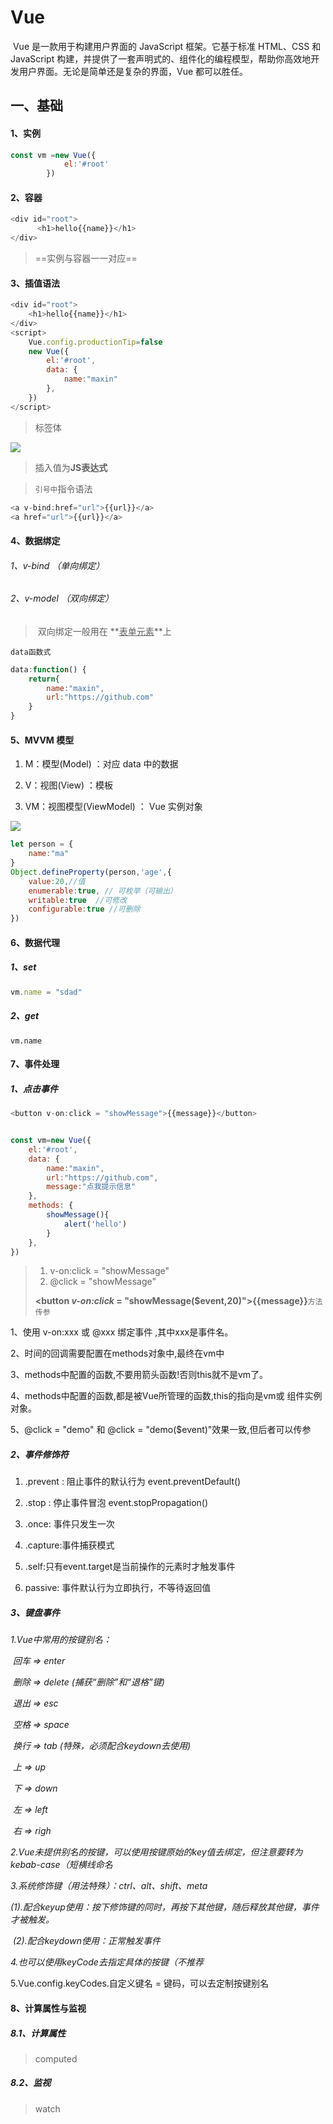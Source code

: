 # Vue

​	Vue 是一款用于构建用户界面的 JavaScript 框架。它基于标准 HTML、CSS 和 JavaScript 构建，并提供了一套声明式的、组件化的编程模型，帮助你高效地开发用户界面。无论是简单还是复杂的界面，Vue 都可以胜任。

## 一、基础

#### 1、实例

```javascript
const vm =new Vue({
            el:'#root'
        })
```

#### 2、容器

```javascript
<div id="root">
      <h1>hello{{name}}</h1>
</div>
```

> ==实例与容器一一对应==

#### 3、插值语法

```javascript
<div id="root">
    <h1>hello{{name}}</h1>
</div>
<script>
    Vue.config.productionTip=false
    new Vue({
        el:'#root',
        data: {
            name:"maxin"
        },
    })
</script>
```

> 标签体

![](https://pic.imgdb.cn/item/62ed25c68c61dc3b8eaaef56.png)

> 插入值为**JS表达式**



> `引号中`指令语法

```javascript
<a v-bind:href="url">{{url}}</a>
<a href="url">{{url}}</a>
```

#### 4、数据绑定

###### 	1、v-bind （单向绑定）

###### 	2、v-model （双向绑定）

> ​		双向绑定一般用在 **<u>表单元素</u>**上

`data函数式`

```javascript
data:function() {
    return{
        name:"maxin",
        url:"https://github.com"
    }
}
```



#### 5、**MVVM 模型** 

1. M：模型(Model) ：对应 data 中的数据 

2. V：视图(View) ：模板 

3. VM：视图模型(ViewModel) ： Vue 实例对象

![](https://pic.imgdb.cn/item/62ee26d28c61dc3b8e9295d1.png)

```javascript
let person = {
    name:"ma"
}
Object.defineProperty(person,'age',{
    value:20,//值
    enumerable:true, // 可枚举（可输出）
    writable:true  //可修改
    configurable:true //可删除
})
```



#### 6、数据代理

##### 1、set

```javascript
vm.name = "sdad"
```

##### 2、get

```
vm.name
```



#### 7、事件处理

##### 1、点击事件

```javascript
<button v-on:click = "showMessage">{{message}}</button> 


const vm=new Vue({
    el:'#root',
    data: {       
        name:"maxin",
        url:"https://github.com",
        message:"点我提示信息"
    },
    methods: {
        showMessage(){
            alert('hello')
        }  
    },
})   
```

> 1. v-on:click = "showMessage"
> 2. @click = "showMessage"
>
> **<button *v-on:click* = "showMessage($event,20)">{{message}}</button>**`方法传参`

1、使用 v-on:xxx 或 @xxx 绑定事件 ,其中xxx是事件名。

2、时间的回调需要配置在methods对象中,最终在vm中

3、methods中配置的函数,不要用箭头函数!否则this就不是vm了。

4、methods中配置的函数,都是被Vue所管理的函数,this的指向是vm或 组件实例对象。

5、@click = "demo" 和 @click = "demo($event)"效果一致,但后者可以传参



##### 2、事件修饰符

1. .prevent : 阻止事件的默认行为 event.preventDefault() 

2. .stop : 停止事件冒泡 event.stopPropagation()
3. .once: 事件只发生一次
4. .capture:事件捕获模式
5. .self:只有event.target是当前操作的元素时才触发事件
6. passive: 事件默认行为立即执行，不等待返回值



##### 3、键盘事件

*1.Vue中常用的按键别名：*

​        *回车 => enter*

​        *删除 => delete (捕获“删除”和“退格”键)*

​        *退出 => esc*

​        *空格 => space*

​        *换行 => tab (特殊，必须配合keydown去使用)*

​        *上 => up*

​        *下 => down*

​        *左 => left*

​        *右 => righ*

  *2.Vue未提供别名的按键，可以使用按键原始的key值去绑定，但注意要转为kebab-case（短横线命名*

  *3.系统修饰键（用法特殊）：ctrl、alt、shift、meta*

​        *(1).配合keyup使用：按下修饰键的同时，再按下其他键，随后释放其他键，事件才被触发。*

​        *(2).配合keydown使用：正常触发事件*

  *4.也可以使用keyCode去指定具体的按键（不推荐*

  5.Vue.config.keyCodes.自定义键名 = 键码，可以去定制按键别名



#### 8、计算属性与监视

##### 8.1、计算属性

> computed



##### 8.2、监视

> watch



